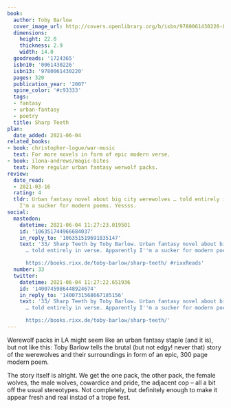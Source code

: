 ```yaml
---
book:
  author: Toby Barlow
  cover_image_url: http://covers.openlibrary.org/b/isbn/9780061430220-L.jpg
  dimensions:
    height: 22.0
    thickness: 2.9
    width: 14.0
  goodreads: '1724365'
  isbn10: '0061430226'
  isbn13: '9780061430220'
  pages: 320
  publication_year: '2007'
  spine_color: '#c93333'
  tags:
  - fantasy
  - urban-fantasy
  - poetry
  title: Sharp Teeth
plan:
  date_added: 2021-06-04
related_books:
- book: christopher-logue/war-music
  text: For more novels in form of epic modern verse.
- book: ilona-andrews/magic-bites
  text: More regular urban fantasy werwolf packs.
review:
  date_read:
  - 2021-03-16
  rating: 4
  tldr: Urban fantasy novel about big city werewolves … told entirely in verse. Apparently
    I'm a sucker for modern poems. Yessss.
social:
  mastodon:
    datetime: 2021-06-04 11:27:23.019501
    id: '106351744966684037'
    in_reply_to: '106351519691835147'
    text: '33/ Sharp Teeth by Toby Barlow. Urban fantasy novel about big city werewolves
      … told entirely in verse. Apparently I''m a sucker for modern poems. Yessss.

      https://books.rixx.de/toby-barlow/sharp-teeth/ #rixxReads'
  number: 33
  twitter:
    datetime: 2021-06-04 11:27:22.651936
    id: '1400745986448924674'
    in_reply_to: '1400731568667185156'
    text: '33/ Sharp Teeth by Toby Barlow. Urban fantasy novel about big city werewolves
      … told entirely in verse. Apparently I''m a sucker for modern poems. Yessss.

      https://books.rixx.de/toby-barlow/sharp-teeth/'
---
```


Werewolf packs in LA might seem like an urban fantasy staple (and it is), but not like this: Toby Barlow tells the
brutal (but not edgy! never that) story of the werewolves and their surroundings in form of an epic, 300 page modern
poem.

The story itself is alright. We get the one pack, the other pack, the female wolves, the male wolves, cowardice and
pride, the adjacent cop – all a bit off the usual stereotypes. Not completely, but definitely enough to make it appear
fresh and real instad of a trope fest.
